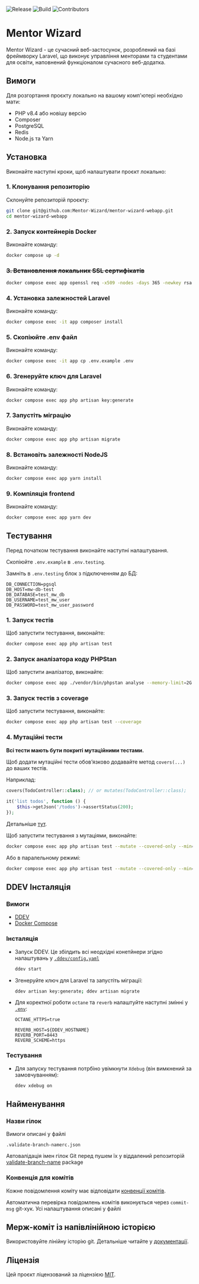 ![Release](https://img.shields.io/github/v/release/Mentor-Wizard/mentor-wizard-webapp)
![Build](https://github.com/Mentor-Wizard/mentor-wizard-webapp/actions/workflows/ci.yml/badge.svg?branch=develop)
![Contributors](https://img.shields.io/github/contributors/Mentor-Wizard/mentor-wizard-webapp?branch=develop)


# Mentor Wizard

Mentor Wizard - це сучасний веб-застосунок, розроблений на базі фреймворку Laravel, що виконує управління менторами та студентами для освіти, наповнений функціоналом сучасного веб-додатка.

## Вимоги

Для розгортання проєкту локально на вашому комп'ютері необхідно мати:
- PHP v8.4 або новішу версію
- Composer
- PostgreSQL
- Redis
- Node.js та Yarn

## Установка

Виконайте наступні кроки, щоб налаштувати проєкт локально:

### 1. Клонування репозиторію

Склонуйте репозиторій проєкту:

```bash
git clone git@github.com:Mentor-Wizard/mentor-wizard-webapp.git
cd mentor-wizard-webapp
```

### 2. Запуск контейнерів Docker

Виконайте команду:

```bash
docker compose up -d
```

### ~~3. Встановлення локальних SSL сертифікатів~~

```bash
docker compose exec app openssl req -x509 -nodes -days 365 -newkey rsa:2048 -keyout ./docker/nginx/certs/ssl.key -out ./docker/nginx/certs/ssl.crt -subj "/C=UA/ST=Kyiv/L=Kyiv/O=Company/OU=IT Department/CN=localhost"

```

### 4. Установка залежностей Laravel

Виконайте команду:

```bash
docker compose exec -it app composer install
```

### 5. Скопіюйте .env файл

Виконайте команду:

```bash
docker compose exec -it app cp .env.example .env
```

### 6. Згенеруйте ключ для Laravel

Виконайте команду:

```bash
docker compose exec app php artisan key:generate
```

### 7. Запустіть міграцію

Виконайте команду:

```bash
docker compose exec app php artisan migrate
```

### 8. Встановіть залежності NodeJS

Виконайте команду:

```bash
docker compose exec app yarn install
```

### 9. Компіляція frontend

Виконайте команду:

```bash
docker compose exec app yarn dev
```

## Тестування

Перед початком тестування виконайте наступні налаштування.

Скопіюйте `.env.example` в `.env.testing`.

Замніть в `.env.testing` блок з підключенням до БД:
```dotenv
DB_CONNECTION=pgsql
DB_HOST=mw-db-test
DB_DATABASE=test_mw_db
DB_USERNAME=test_mw_user
DB_PASSWORD=test_mw_user_password
```

### 1. Запуск тестів

Щоб запустити тестування, виконайте:

```bash
docker compose exec app php artisan test
```

### 2. Запуск аналізатора коду PHPStan

Щоб запустити аналізатор, виконайте:

```bash
docker compose exec app ./vendor/bin/phpstan analyse --memory-limit=2G
```

### 3. Запуск тестів з coverage

Щоб запустити тестування, виконайте:

```bash
docker compose exec app php artisan test --coverage
```

### 4. Мутаційні тести

**Всі тести мають бути покриті мутаційними тестами.**

Щоб додати мутаційні тести обовʼязково додавайте метод `covers(...)` до ваших тестів.

Наприклад:
```php
covers(TodoController::class); // or mutates(TodoController::class);
 
it('list todos', function () {
    $this->getJson('/todos')->assertStatus(200);
});
```
Детальніше [тут](https://pestphp.com/docs/mutation-testing).

Щоб запустити тестування з мутаціями, виконайте:

```bash
docker compose exec app php artisan test --mutate --covered-only --min=100
```
Або в паралельному режимі:
```bash
docker compose exec app php artisan test --mutate --covered-only --min=100 --parallel
```

## DDEV Інсталяція

### Вимоги

- [DDEV](//ddev.readthedocs.io/en/stable/users/install/ddev-installation)
- [Docker Compose](//docs.docker.com/compose/install)

### Інсталяція

- Запуск DDEV. Це збілдить всі неодхідні конетйнери згідно налаштувань у
  [`.ddev/config.yaml`](.ddev/config.yaml)

    ```sh
    ddev start
    ```

- Згенеруйте ключ для Laravel та запустіть міграції:

    ```sh
    ddev artisan key:generate; ddev artisan migrate
    ```

- Для коректної роботи `octane` та `reverb` налаштуйте наступні змінні у [`.env`](.env):

    ```dotenv
    OCTANE_HTTPS=true

    REVERB_HOST=${DDEV_HOSTNAME}
    REVERB_PORT=8443
    REVERB_SCHEME=https
    ```

### Тестування

- Для запуску тестування потрбіно увімкнути `Xdebug` (він вимкнений за замовчуванням):

    ```sh
    ddev xdebug on
    ```

## Найменування

### Назви гілок
Вимоги описані у файлі

```
.validate-branch-namerc.json
```
Автовалідація імен гілок Git перед пушем їх у віддалений репозиторій
[validate-branch-name](https://www.npmjs.com/package/validate-branch-name) package

### Конвенція для комітів
Кожне повідомлення коміту має відповідати [конвенції комітів](https://www.conventionalcommits.org/).

Автоматична перевірка повідомлень комітів виконується через `commit-msg` git-хук. Усі налаштування описані у файлі

## Мерж-коміт із напівлінійною історією

Використовуйте лінійну історію git. Детальніше читайте у [документації](https://docs.gitlab.com/ee/user/project/merge_requests/methods/#merge-commit-with-semi-linear-history).

## Ліцензія

Цей проєкт ліцензований за ліцензією [MIT](https://opensource.org/licenses/MIT).
